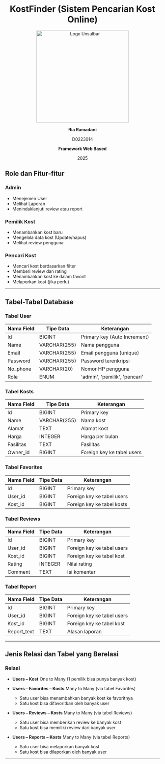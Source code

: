 <h1 align="center">KostFinder (Sistem Pencarian Kost Online)</h1>

<p align="center">
  <img src="public/logo unsulbar.jpg" width="300" alt="Logo Unsulbar">
</p>

<p align="center"><strong>Ria Ramadani</strong></p>
<p align="center">D0223014</p>
<p align="center"><strong>Framework Web Based</strong></p>
<p align="center">2025</p>


## **Role dan Fitur-fitur**

### **Admin**

* Menejemen User
* Melihat Laporan
* Menindaklanjuti review atau report

### **Pemilik Kost**

* Menambahkan kost baru
* Mengelola data kost (Update/hapus)
* Melihat review pengguna

### **Pencari Kost**

* Mencari kost berdasarkan filter
* Memberi review dan rating
* Menambahkan kost ke dalam favorit
* Melaporkan kost (jika perlu)

---

## **Tabel-Tabel Database**

### **Tabel User**

| Nama Field | Tipe Data    | Keterangan                    |
| ---------- | ------------ | ----------------------------- |
| Id         | BIGINT       | Primary key (Auto Increment)  |
| Name       | VARCHAR(255) | Nama pengguna                 |
| Email      | VARCHAR(255) | Email pengguna (unique)       |
| Password   | VARCHAR(255) | Password terenkripsi          |
| No\_phone  | VARCHAR(20)  | Nomor HP pengguna             |
| Role       | ENUM         | 'admin', 'pemilik', 'pencari' |

### **Tabel Kosts**

| Nama Field | Tipe Data    | Keterangan                 |
| ---------- | ------------ | -------------------------- |
| Id         | BIGINT       | Primary key                |
| Name       | VARCHAR(255) | Nama kost                  |
| Alamat     | TEXT         | Alamat kost                |
| Harga      | INTEGER      | Harga per bulan            |
| Fasilitas  | TEXT         | Fasilitas                  |
| Owner\_id  | BIGINT       | Foreign key ke tabel users |

### **Tabel Favorites**

| Nama Field | Tipe Data | Keterangan                 |
| ---------- | --------- | -------------------------- |
| Id         | BIGINT    | Primary key                |
| User\_id   | BIGINT    | Foreign key ke tabel users |
| Kost\_id   | BIGINT    | Foreign key ke tabel kosts |

### **Tabel Reviews**

| Nama Field | Tipe Data | Keterangan                 |
| ---------- | --------- | -------------------------- |
| Id         | BIGINT    | Primary key                |
| User\_id   | BIGINT    | Foreign key ke tabel users |
| Kost\_id   | BIGINT    | Foreign key ke tabel kost  |
| Rating     | INTEGER   | Nilai rating               |
| Comment    | TEXT      | Isi komentar               |

### **Tabel Report**

| Nama Field   | Tipe Data | Keterangan                 |
| ------------ | --------- | -------------------------- |
| Id           | BIGINT    | Primary key                |
| User\_id     | BIGINT    | Foreign key ke tabel users |
| Kost\_id     | BIGINT    | Foreign key ke tabel kost  |
| Report\_text | TEXT      | Alasan laporan             |

---

## **Jenis Relasi dan Tabel yang Berelasi**

### **Relasi**

* **Users – Kost**
  One to Many (1 pemilik bisa punya banyak kost)

* **Users – Favorites – Kosts**
  Many to Many (via tabel Favorites)

  * Satu user bisa menambahkan banyak kost ke favoritnya
  * Satu kost bisa difavoritkan oleh banyak user

* **Users – Reviews – Kosts**
  Many to Many (via tabel Reviews)

  * Satu user bisa memberikan review ke banyak kost
  * Satu kost bisa memiliki review dari banyak user

* **Users – Reports – Kosts**
  Many to Many (via tabel Reports)

  * Satu user bisa melaporkan banyak kost
  * Satu kost bisa dilaporkan oleh banyak user

---
